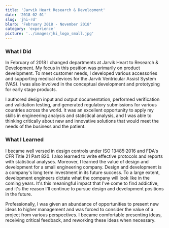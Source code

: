 ```yaml
---
title: 'Jarvik Heart Research & Development'
date: '2018-02-01'
slug: 'jhi-rd'
blurb: 'February 2018 - November 2018'
category: 'experience'
picture: '../images/jhi_logo_small.jpg'
---
```


### What I Did

In February of 2018 I changed departments at Jarvik Heart to Research & Development. My focus in this position was primarily on product development. To meet customer needs, I developed various accessories and supporting medical devices for the Jarvik Ventricular Assist System (VAS). I was also involved in the conceptual development and prototyping for early stage products.

I authored design input and output documentation, performed verification and validation testing, and generated regulatory submissions for various countries across the world. It was an excellent opportunity to apply my skills in engineering analysis and statistical analysis, and I was able to thinking critically about new and innovative solutions that would meet the needs of the business and the patient.

### What I Learned

I became well versed in design controls under ISO 13485:2016 and FDA's CFR Title 21 Part 820. I also learned to write effective protocols and reports with statistical analyses. Moreover, I learned the value of design and development for a small engineering company. Design and development is a company's long term investment in its future success. To a large extent, development engineers dictate what the company will look like in the coming years. It's this meaningful impact that I've come to find addictive, and it's the reason I'll continue to pursue design and development positions in the future.

Professionally, I was given an abundance of opportunities to present new ideas to higher management and was forced to consider the value of a project from various perspectives. I became comfortable presenting ideas, receiving critical feedback, and reworking these ideas when necessary.
